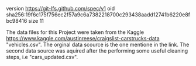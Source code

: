 version https://git-lfs.github.com/spec/v1
oid sha256:19f6c175f756ec2f57a9c6a7382218700c293438aadd12741b6220e8fbc98416
size 11

The data files for this Project were taken from the Kaggle https://www.kaggle.com/austinreese/craigslist-carstrucks-data "vehicles.csv". The orginal data scource is the one mentione in the link.
The second data source was aquired after the performing some useful cleaning steps, i.e "cars_updated.csv".
